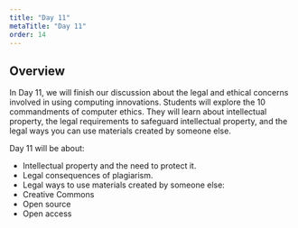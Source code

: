 ```yaml
---
title: "Day 11"
metaTitle: "Day 11"
order: 14
---
```


## Overview

In Day 11, we will finish our discussion about the legal and ethical concerns involved in using computing innovations. Students will explore the 10 commandments of computer ethics. They will learn about intellectual property, the legal requirements to safeguard intellectual property, and the legal ways you can use materials created by someone else.

Day 11 will be about:

* Intellectual property and the need to protect it.
* Legal consequences of plagiarism.
* Legal ways to use materials created by someone else:
* Creative Commons
* Open source
* Open access